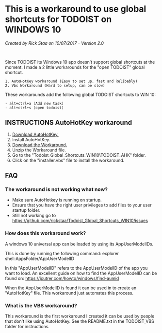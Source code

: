 # This is a workaround to use global shortcuts for TODOIST on WINDOWS 10
_Created by Rick Staa on 10/07/2017 - Version 2.0_

<br>

Since TODOIST its Windows 10 app doesn’t support global shortcuts at the moment. I made a 2 little workarounds for the "open TODOIST" global shortcut.

    1. AutoHotKey workaround (Easy to set up, fast and Relibably)
    2. Vbs Workaround (Hard to setup, can be slow)
	
These workarounds add the following global TODOIST shortcuts to WIN 10:

    - alt+ctrl+a (Add new task)
    - alt+ctrl+s (open todoist)


## INSTRUCTIONS AutoHotKey workaround

1. [Download AutoHotKey.](https://autohotkey.com/)
2. Install AutoHotKey.
3. [Download the Workaround.](https://github.com/rickstaa/Todoist_Global_Shortcuts_WIN10/archive/master.zip)
4. Unzip the Workaround file.
5. Go to the "Todoist_Global_Shortcuts_WIN10\TODOIST_AHK" folder.
6. Click on the "installer.vbs" file to install the workaround.

## FAQ 

### The workaround is not working what now?
- Make sure AutoHotkey is running on startup.
- Ensure that you have the right user privileges to add files to your user startup folder.
- Still not working go to https://github.com/rickstaa/Todoist_Global_Shortcuts_WIN10/issues

### How does this workaround work?
A windows 10 universal app can be loaded by using its AppUserModelIDs.

This is done by running the following command:
explorer shell:AppsFolder/AppUserModelID

In this "AppUserModelID" refers to the AppUserModelID of the app you want to load. An excellent guide on how to find the AppUserModelID can be found on:
https://jcutrer.com/howto/windows/find-aumid

When the AppUserModelID is found it can be used in to create an "AutoHotKey" file. This workaround just automates this process.

### What is the VBS workaround?
This workaround is the first workaround I created it can be used by people that don't like using AutoHotKey. See the README.txt in the TODOIST_VBS folder for instructions.
